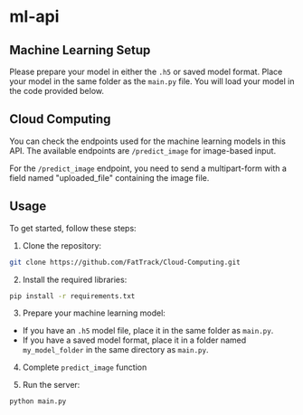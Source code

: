 # ml-api

## Machine Learning Setup

Please prepare your model in either the `.h5` or saved model format. Place your model in the same folder as the `main.py` file. You will load your model in the code provided below.

## Cloud Computing

You can check the endpoints used for the machine learning models in this API. The available endpoints are `/predict_image` for image-based input.

For the `/predict_image` endpoint, you need to send a multipart-form with a field named "uploaded_file" containing the image file.

## Usage

To get started, follow these steps:

1. Clone the repository:
```sh
git clone https://github.com/FatTrack/Cloud-Computing.git
```

2. Install the required libraries:
```sh
pip install -r requirements.txt
```

3. Prepare your machine learning model:
- If you have an `.h5` model file, place it in the same folder as `main.py`.
- If you have a saved model format, place it in a folder named `my_model_folder` in the same directory as `main.py`.

4. Complete `predict_image` function

4. Run the server:
```sh
python main.py
```
